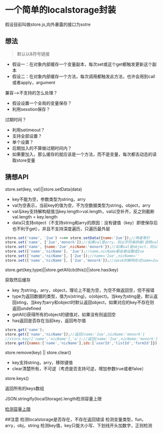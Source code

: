 # 一个简单的localstorage封装

假设目前叫做store.js,向外暴露的接口为sotre

## 想法

> 默认以&符号链接

- 假设一：在对象内部缓存一个变量副本，每次set或这个get都触发更新这个副本
- 假设二：在对象内部缓存一个方法，每次调用都触发此方法，也许会用到call或者apply，argument

兼容-->不支持的怎么处理？

- 假设设置一个全局的变量保存？
- 利用sesstion保存？

过期时间？

- 利用setimeout？
- 支持全部设置？
- 单个设置？
- 后期加入的不算做过期时间内？
- 如果要加入，那么缓存的就应该是一个方法，而不是变量，每次都去动态的读取store变量

## 猜想API

store.set(key, val)||store.setData(data)

- key不能为空，参数类型为string，arry
- val为空表示，当前key的值为空，不为空数据类型为string，object，arry
- val与key支持解构赋值当key.length>val.length，val以空补齐，反之则截断val.length = key.length
- data只支持object（不支持string和arry的原因：没有键值（key）即使保存后也不利于get），并且不支持深度遍历，只遍历最外层

```javascript
store.set('name', '2ue') <==> store.setData({name:'2ue'});//两者等价
store.set('name', ['2ue','monork']);//如果val是arry，则以字符串拼接(调用val会调用jion('&')方法)
store.set('name', {name:'2ue',nicName:'monork'});//如果val是object，则以字符串拼接(调用JSON.stringify(val)方法)
store.set(['name','nicName'], '2ue');//name,nicName都会被设置成2ue
store.set(['name','nicName'], ['2ue']);//name='2ue',nicName=''
store.set(['name','nicName'], ['2ue','monork']);//以es6的解构形式name=2ue,nicName=monork
```

store.get(key,type)||store.getAll(cb(this))||store.has(key)

获取然后缓存

- key 为string，arry，object，理论上不能为空，为空不做返回空，但不报错
- type为返回数据的类型，值为s(string)，o(object)。当key为sting是，默认返回sting，当key为arry和object时默认返回object，如果对应的key不存在则返回undefined
- getAll()获得所有的object的键值对，如果没有则返回空
- has返回是否存在当前key，返回布尔值

``` javascript
store.get('name');
store.get(['name','nicName']);//返回{name:'2ue',nicName:'monork'}
//store.key(['name','nicName'],'o');//返回{name:'2ue',nicName:'monork'}
store.get({names:['name','nicName'],ids:['userId','listId','formId']});//返回{names:{name:'2ue',nicName:'monork'},ids:{userId:78650928,listId:16662228890,formId:6554242}}
```

store.remove(key) || store.clear()

- key支持string，arry，移除键值
- clear清楚所有，不可逆（考虑是否支持可逆，增加参数true或者false）



store.keys()

返回所有的keys数组

JSON.stringify(localStorage).length检测容量上限

[检测容量上限](https://arty.name/localstorage.html)


##注意
检测localstorage是否存在，不存在返回错误
检测变量类型，fun，arry，obj，string 
检测key值，key只能大小写、下划线开头加数字，正则检测
